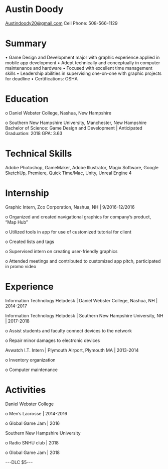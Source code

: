 # Austin Doody

Austindoody20@gmail.com         Cell Phone: 508-566-1129 

# Summary 
•	Game Design and Development major with graphic experience applied in mobile app development
•	Adept technically and conceptually in computer maintenance and hardware
•	Focused with excellent time management skills
•	Leadership abilities in supervising one-on-one with graphic projects for deadline
•	Certifications: OSHA 

# Education 
o	Daniel Webster College, Nashua, New Hampshire

o	Southern New Hampshire University, Manchester, New Hampshire
Bachelor of Science: Game Design and Development | Anticipated Graduation: 2018 
GPA: 3.63

# Technical Skills 
Adobe Photoshop, GameMaker, Adobe Illustrator, Magix Software, Google SketchUp, Premiere, Quick Time/Mac, Unity, Unreal Engine 4

# Internship
Graphic Intern, Zco Corporation, Nashua, NH | 9/2016-12/2016

o	Organized and created navigational graphics for company’s product, “Map Hub”

o	Utilized tools in app for use of customized tutorial for client

o	Created lists and tags

o	Supervised intern on creating user-friendly graphics

o	Attended meetings and contributed to customized app pitch, participated in promo video

# Experience 
Information Technology Helpdesk | Daniel Webster College, Nashua, NH | 2014-2017 

Information Technology Helpdesk | Southern New Hampshire University, NH | 2017-2018

o	Assist students and faculty connect devices to the network

o	Repair minor damages to electronic devices 

Avwatch I.T. Intern | Plymouth Airport, Plymouth MA | 2013-2014 

o	Inventory organization 

o	Computer maintenance 

# Activities 
Daniel Webster College 

o	Men’s Lacrosse | 2014-2016 

o	Global Game Jam | 2016

Southern New Hampshire University

o	Radio SNHU club | 2018

o	Global Game Jam | 2018


---DLC $5---
